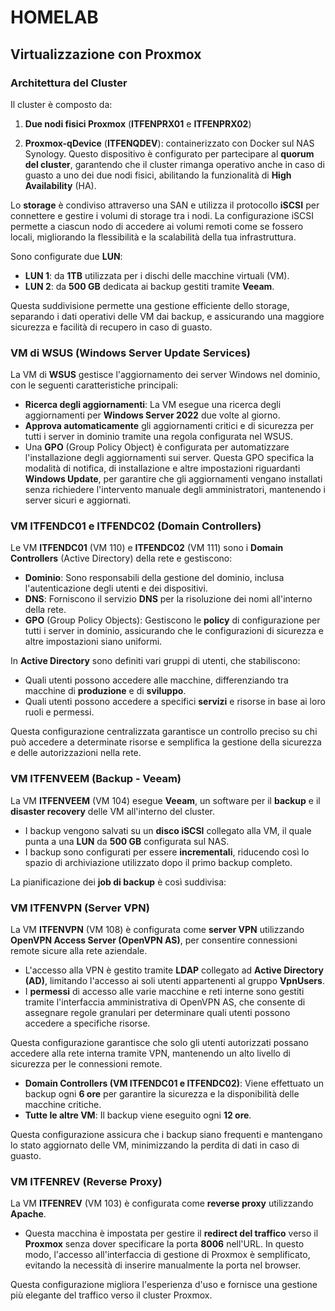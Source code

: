 # HOMELAB
## Virtualizzazione con Proxmox
### Architettura del Cluster

Il cluster è composto da:

1. **Due nodi fisici Proxmox** (**ITFENPRX01** e **ITFENPRX02**)

2. **Proxmox-qDevice** (**ITFENQDEV**): containerizzato con Docker sul NAS Synology. Questo dispositivo è configurato per partecipare al **quorum del cluster**, garantendo che il cluster rimanga operativo anche in caso di guasto a uno dei due nodi fisici, abilitando la funzionalità di **High Availability** (HA).

Lo **storage** è condiviso attraverso una SAN e utilizza il protocollo **iSCSI** per connettere e gestire i volumi di storage tra i nodi. La configurazione iSCSI permette a ciascun nodo di accedere ai volumi remoti come se fossero locali, migliorando la flessibilità e la scalabilità della tua infrastruttura.

Sono configurate due **LUN**:

- **LUN 1**: da **1TB** utilizzata per i dischi delle macchine virtuali (VM).
- **LUN 2**: da **500 GB** dedicata ai backup gestiti tramite **Veeam**.

Questa suddivisione permette una gestione efficiente dello storage, separando i dati operativi delle VM dai backup, e assicurando una maggiore sicurezza e facilità di recupero in caso di guasto.

### VM di WSUS (Windows Server Update Services)

La VM di **WSUS** gestisce l'aggiornamento dei server Windows nel dominio, con le seguenti caratteristiche principali:

- **Ricerca degli aggiornamenti**: La VM esegue una ricerca degli aggiornamenti per **Windows Server 2022** due volte al giorno.
- **Approva automaticamente** gli aggiornamenti critici e di sicurezza per tutti i server in dominio tramite una regola configurata nel WSUS.
- Una **GPO** (Group Policy Object) è configurata per automatizzare l'installazione degli aggiornamenti sui server. Questa GPO specifica la modalità di notifica, di installazione e altre impostazioni riguardanti **Windows Update**, per garantire che gli aggiornamenti vengano installati senza richiedere l'intervento manuale degli amministratori, mantenendo i server sicuri e aggiornati.

### VM ITFENDC01 e ITFENDC02 (Domain Controllers)

Le VM **ITFENDC01** (VM 110) e **ITFENDC02** (VM 111) sono i **Domain Controllers** (Active Directory) della rete e gestiscono:

- **Dominio**: Sono responsabili della gestione del dominio, inclusa l'autenticazione degli utenti e dei dispositivi.
- **DNS**: Forniscono il servizio **DNS** per la risoluzione dei nomi all'interno della rete.
- **GPO** (Group Policy Objects): Gestiscono le **policy** di configurazione per tutti i server in dominio, assicurando che le configurazioni di sicurezza e altre impostazioni siano uniformi.

In **Active Directory** sono definiti vari gruppi di utenti, che stabiliscono:

- Quali utenti possono accedere alle macchine, differenziando tra macchine di **produzione** e di **sviluppo**.
- Quali utenti possono accedere a specifici **servizi** e risorse in base ai loro ruoli e permessi.

Questa configurazione centralizzata garantisce un controllo preciso su chi può accedere a determinate risorse e semplifica la gestione della sicurezza e delle autorizzazioni nella rete.

### VM ITFENVEEM (Backup - Veeam)

La VM **ITFENVEEM** (VM 104) esegue **Veeam**, un software per il **backup** e il **disaster recovery** delle VM all'interno del cluster. 

- I backup vengono salvati su un **disco iSCSI** collegato alla VM, il quale punta a una **LUN** da **500 GB** configurata sul NAS.
- I backup sono configurati per essere **incrementali**, riducendo così lo spazio di archiviazione utilizzato dopo il primo backup completo.

La pianificazione dei **job di backup** è così suddivisa:

### VM ITFENVPN (Server VPN)

La VM **ITFENVPN** (VM 108) è configurata come **server VPN** utilizzando **OpenVPN Access Server (OpenVPN AS)**, per consentire connessioni remote sicure alla rete aziendale.

- L'accesso alla VPN è gestito tramite **LDAP** collegato ad **Active Directory (AD)**, limitando l'accesso ai soli utenti appartenenti al gruppo **VpnUsers**.
- I **permessi** di accesso alle varie macchine e reti interne sono gestiti tramite l'interfaccia amministrativa di OpenVPN AS, che consente di assegnare regole granulari per determinare quali utenti possono accedere a specifiche risorse.

Questa configurazione garantisce che solo gli utenti autorizzati possano accedere alla rete interna tramite VPN, mantenendo un alto livello di sicurezza per le connessioni remote.

- **Domain Controllers (VM ITFENDC01 e ITFENDC02)**: Viene effettuato un backup ogni **6 ore** per garantire la sicurezza e la disponibilità delle macchine critiche.
- **Tutte le altre VM**: Il backup viene eseguito ogni **12 ore**.

Questa configurazione assicura che i backup siano frequenti e mantengano lo stato aggiornato delle VM, minimizzando la perdita di dati in caso di guasto.

### VM ITFENREV (Reverse Proxy)

La VM **ITFENREV** (VM 103) è configurata come **reverse proxy** utilizzando **Apache**. 

- Questa macchina è impostata per gestire il **redirect del traffico** verso il **Proxmox** senza dover specificare la porta **8006** nell'URL. In questo modo, l'accesso all'interfaccia di gestione di Proxmox è semplificato, evitando la necessità di inserire manualmente la porta nel browser.

Questa configurazione migliora l'esperienza d'uso e fornisce una gestione più elegante del traffico verso il cluster Proxmox.
